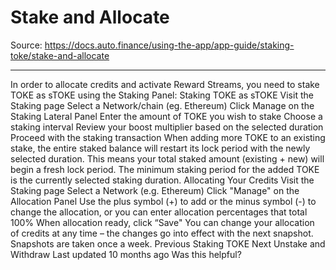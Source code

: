 # Stake and Allocate

Source: https://docs.auto.finance/using-the-app/app-guide/staking-toke/stake-and-allocate

---

In order to allocate credits and activate Reward Streams, you need to stake TOKE as sTOKE using the Staking Panel:
Staking TOKE as sTOKE
Visit the Staking page
Select a Network/chain (eg. Ethereum)
Click Manage on the Staking Lateral Panel
Enter the amount of TOKE you wish to stake
Choose a staking interval
Review your boost multiplier based on the selected duration
Proceed with the staking transaction
When adding more TOKE to an existing stake, the entire staked balance will restart its lock period with the newly selected duration. This means your total staked amount (existing + new) will begin a fresh lock period. The minimum staking period for the added TOKE is the currently selected staking duration.
Allocating Your Credits
Visit the Staking page
Select a Network (e.g. Ethereum)
Click "Manage" on the Allocation Panel
Use the plus symbol (+) to add or the minus symbol (-) to change the allocation, or you can enter allocation percentages that total 100%
When allocation ready, click “Save"
You can change your allocation of credits at any time – the changes go into effect with the next snapshot. Snapshots are taken once a week.
Previous
Staking TOKE
Next
Unstake and Withdraw
Last updated
10 months ago
Was this helpful?
